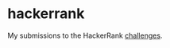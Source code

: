 # hackerrank
My submissions to the HackerRank [challenges](https://www.hackerrank.com/interview/interview-preparation-kit).

